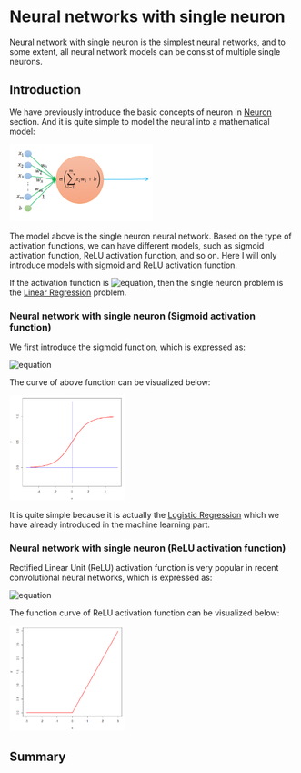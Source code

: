 # Neural networks with single neuron

Neural network with single neuron is the simplest neural networks, and to some extent, all neural network models can be consist of multiple single neurons.

## Introduction

We have previously introduce the basic concepts of neuron in [Neuron](https://github.com/chenxingwei/deep_learning_from_scratch/blob/master/algorithm/1.neurons.md) section. And it is quite simple to model the neural into a mathematical model:

<img src="https://github.com/chenxingwei/deep_learning_from_scratch/blob/master/images/neuron003.png" width="50%" height="50%">

The model above is the single neuron neural network. Based on the type of activation functions, we can have different models, such as sigmoid activation function, ReLU activation function, and so on. Here I will only introduce models with sigmoid and ReLU activation function.

If the activation function is ![equation](http://latex.codecogs.com/gif.latex?\sigma(x)=x), then the single neuron problem is the [Linear Regression](https://github.com/chenxingwei/machine_learning_from_scratch/blob/master/algorithm/1.linearRegression.md) problem.

### Neural network with single neuron (Sigmoid activation function)

We first introduce the sigmoid function, which is expressed as:

![equation](http://latex.codecogs.com/gif.latex?\sigma(x)=\frac{1}{1+e^{-x}})

The curve of above function can be visualized below:

<img src="https://github.com/chenxingwei/deep_learning_from_scratch/blob/master/images/004.png" width="40%" height="40%">

It is quite simple because it is actually the [Logistic Regression](https://github.com/chenxingwei/machine_learning_from_scratch/blob/master/algorithm/3.logisticRegression.md) which we have already introduced in the machine learning part. 

### Neural network with single neuron (ReLU activation function)

Rectified Linear Unit (ReLU) activation function is very popular in recent convolutional neural networks, which is expressed as:

![equation](http://latex.codecogs.com/gif.latex?\sigma(x)=\left\\{\begin{matrix}x,x\ge{0}\\\0,x<{0}\end{matrix}\right.)

The function curve of ReLU activation function can be visualized below:

<img src="https://github.com/chenxingwei/deep_learning_from_scratch/blob/master/images/005.png" width="40%" height="40%">


## Summary

